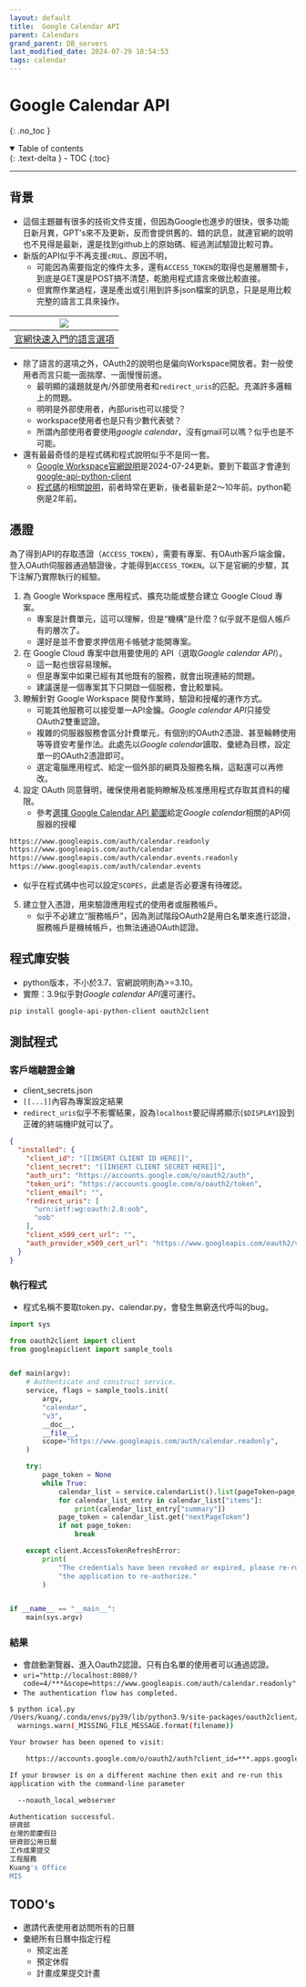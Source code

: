 ```yaml
---
layout: default
title:  Google Calendar API
parent: Calendars
grand_parent: DB_servers
last_modified_date: 2024-07-29 18:54:53
tags: calendar
---
```


# Google Calendar API

{: .no_toc }

<details open markdown="block">
  <summary>
    Table of contents
  </summary>
  {: .text-delta }
- TOC
{:toc}
</details>

---

## 背景

- 這個主題雖有很多的技術文件支援，但因為Google也進步的很快，很多功能日新月異，GPT's來不及更新，反而會提供舊的、錯的訊息，就連官網的說明也不見得是最新，還是找到github上的原始碼、經過測試驗證比較可靠。
- 新版的API似乎不再支援`cRUL`、原因不明，
  - 可能因為需要指定的條件太多，還有`ACCESS_TOKEN`的取得也是層層關卡，到底是GET還是POST搞不清楚，乾脆用程式語言來做比較直接。
  - 但實際作業過程，還是產出或引用到許多json檔案的訊息，只是是用比較完整的語言工具來操作。

|![](2024-07-29-19-05-34.png)|
|:-:|
|[官網快速入門的語言選項](https://developers.google.com/calendar/api/guides/overview?hl=zh-tw)|

- 除了語言的選項之外，OAuth2的說明也是偏向Workspace開放者。對一般使用者而言只能一面揣摩、一面慢慢前進。
  - 最明顯的議題就是內/外部使用者和`redirect_uris`的匹配。充滿許多邏輯上的問題。
  - 明明是外部使用者，內部uris也可以接受？
  - workspace使用者也是只有少數代表號？
  - 所謂內部使用者要使用*google calendar*，沒有gmail可以嗎？似乎也是不可能。
- 還有最最奇怪的是程式碼和程式說明似乎不是同一套。
  - [Google Workspace官網說明](https://developers.google.com/calendar/api/guides/overview?hl=zh-tw)是2024-07-24更新。要到下載區才會連到[google-api-python-client][gapi]
  - [程式碼][gapi]的相關[說明](https://googleapis.github.io/google-api-python-client/docs/)，前者時常在更新，後者最新是2～10年前。python範例是2年前。

## 憑證

為了得到API的存取憑證（`ACCESS_TOKEN`），需要有專案、有OAuth客戶端金鑰，登入OAuth伺服器通過驗證後，才能得到`ACCESS_TOKEN`。以下是官網的步驟，其下注解乃實際執行的經驗。

1. 為 Google Workspace 應用程式、擴充功能或整合建立 Google Cloud 專案。
   - 專案是計費單元，這可以理解，但是“機構”是什麼？似乎就不是個人帳戶有的層次了。
   - 還好是並不會要求押信用卡帳號才能開專案。
2. 在 Google Cloud 專案中啟用要使用的 API（選取*Google calendar API*）。
   - 這一點也很容易理解。
   - 但是專案中如果已經有其他既有的服務，就會出現連結的問題。
   - 建議還是一個專案其下只開啟一個服務，會比較單純。
3. 瞭解針對 Google Workspace 開發作業時，驗證和授權的運作方式。
   - 可能其他服務可以接受單一API金鑰。*Google calendar API*只接受 OAuth2雙重認證。
   - 複雜的伺服器服務會區分計費單元，有個別的OAuth2憑證、甚至輪轉使用等等資安考量作法。此處先以*Google calendar*讀取、彙總為目標，設定單一的OAuth2憑證即可。
   - 選定電腦應用程式、給定一個外部的網頁及服務名稱，這點還可以再修改。
4. 設定 OAuth 同意聲明，確保使用者能夠瞭解及核准應用程式存取其資料的權限。
   - 參考[選擇 Google Calendar API 範圍](https://developers.google.com/calendar/api/auth?hl=zh-tw)給定*Google calendar*相關的API伺服器的授權
  ```bash
  https://www.googleapis.com/auth/calendar.readonly
  https://www.googleapis.com/auth/calendar
  https://www.googleapis.com/auth/calendar.events.readonly
  https://www.googleapis.com/auth/calendar.events
  ```
   - 似乎在程式碼中也可以設定`SCOPES`，此處是否必要還有待確認。
5. 建立登入憑證，用來驗證應用程式的使用者或服務帳戶。
   - 似乎不必建立“服務帳戶”，因為測試階段OAuth2是用白名單來進行認證，服務帳戶是機械帳戶，也無法通過OAuth認證。

## 程式庫安裝

- python版本，不小於3.7、官網說明則為>=3.10。
- 實際：3.9似乎對*Google calendar API*還可運行。

```bash
pip install google-api-python-client oauth2client
```

## 測試程式

### 客戶端驗證金鑰

- client_secrets.json
- `[[...]]`內容為專案設定結果
- `redirect_uris`似乎不影響結果，設為`localhost`要記得將顯示(`$DISPLAY`)設到正確的終端機IP就可以了。

```json
{
  "installed": {
    "client_id": "[[INSERT CLIENT ID HERE]]",
    "client_secret": "[[INSERT CLIENT SECRET HERE]]",
    "auth_uri": "https://accounts.google.com/o/oauth2/auth",
    "token_uri": "https://accounts.google.com/o/oauth2/token",
    "client_email": "",
    "redirect_uris": [
      "urn:ietf:wg:oauth:2.0:oob",
      "oob"
    ],
    "client_x509_cert_url": "",
    "auth_provider_x509_cert_url": "https://www.googleapis.com/oauth2/v1/certs"
  }
}
```

### 執行程式

- 程式名稱不要取token.py、calendar.py，會發生無窮迭代呼叫的bug。

```python
import sys

from oauth2client import client
from googleapiclient import sample_tools


def main(argv):
    # Authenticate and construct service.
    service, flags = sample_tools.init(
        argv,
        "calendar",
        "v3",
        __doc__,
        __file__,
        scope="https://www.googleapis.com/auth/calendar.readonly",
    )

    try:
        page_token = None
        while True:
            calendar_list = service.calendarList().list(pageToken=page_token).execute()
            for calendar_list_entry in calendar_list["items"]:
                print(calendar_list_entry["summary"])
            page_token = calendar_list.get("nextPageToken")
            if not page_token:
                break

    except client.AccessTokenRefreshError:
        print(
            "The credentials have been revoked or expired, please re-run"
            "the application to re-authorize."
        )


if __name__ == "__main__":
    main(sys.argv)
```

### 結果

- 會啟動瀏覽器、進入Oauth2認證。只有白名單的使用者可以通過認證。
- `uri="http://localhost:8080/?code=4/***&scope=https://www.googleapis.com/auth/calendar.readonly"`
- `The authentication flow has completed.` 

```bash
$ python ical.py        
/Users/kuang/.conda/envs/py39/lib/python3.9/site-packages/oauth2client/_helpers.py:255: UserWarning: Cannot access calendar.dat: No such file or directory
  warnings.warn(_MISSING_FILE_MESSAGE.format(filename))

Your browser has been opened to visit:

    https://accounts.google.com/o/oauth2/auth?client_id=***.apps.googleusercontent.com&redirect_uri=http%3A%2F%2Flocalhost%3A8080%2F&scope=https%3A%2F%2Fwww.googleapis.com%2Fauth%2Fcalendar.readonly&access_type=offline&response_type=code

If your browser is on a different machine then exit and re-run this
application with the command-line parameter

  --noauth_local_webserver

Authentication successful.
研資部
台灣的節慶假日
研資部公用日曆
工作成果提交
工程服務
Kuang's Office
MIS
```

## TODO's

- 邀請代表使用者訪問所有的日曆
- 彙總所有日曆中指定行程
  - 預定出差
  - 預定休假
  - 計畫成果提交計畫

[gapi]: https://github.com/googleapis/google-api-python-client "google-api-python-client程式碼與範例"